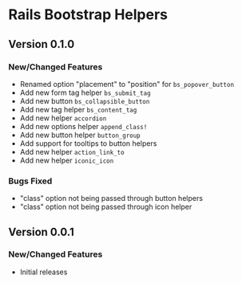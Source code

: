 # Rails Bootstrap Helpers

## Version 0.1.0

### New/Changed Features
* Renamed option "placement" to "position" for `bs_popover_button`
* Add new form tag helper `bs_submit_tag`
* Add new button `bs_collapsible_button`
* Add new tag helper `bs_content_tag`
* Add new helper `accordion`
* Add new options helper `append_class!`
* Add new button helper `button_group`
* Add support for tooltips to button helpers
* Add new helper `action_link_to`
* Add new helper `iconic_icon`

### Bugs Fixed
* "class" option not being passed through button helpers
* "class" option not being passed through icon helper

## Version 0.0.1
### New/Changed Features
* Initial releases